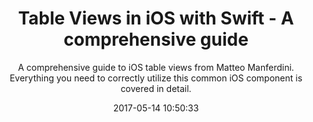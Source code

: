 ---
title: "Table Views in iOS with Swift - A comprehensive guide"
subtitle: "A comprehensive guide to iOS table views from Matteo Manferdini. Everything you need to correctly utilize this common iOS component is covered in detail."
tags: ["iOS","UITableView","guide"]
link: "http://matteomanferdini.com/the-correct-way-to-display-lists-in-ios-and-what-many-developers-do-wrong/"
date: "2017-05-14 10:50:33"
---